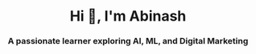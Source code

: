 <h1 align="center">Hi 👋, I'm Abinash</h1>
<h3 align="center">A passionate learner exploring AI, ML, and Digital Marketing</h3>
